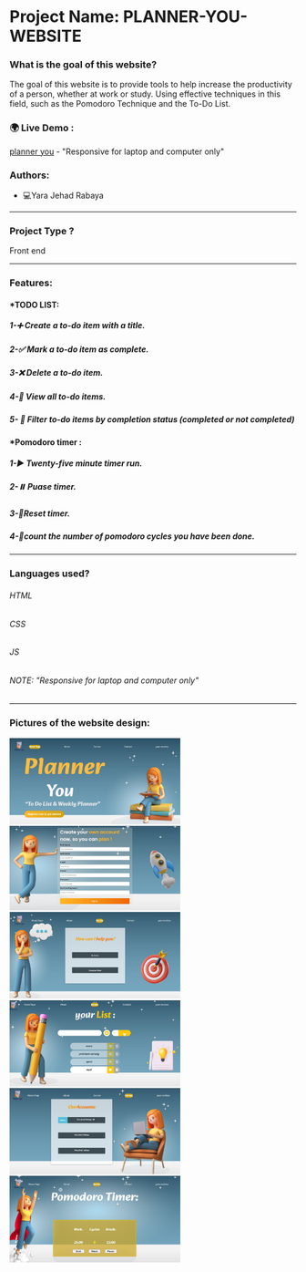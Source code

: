 # Project Name:  PLANNER-YOU-WEBSITE

### What is the goal of this website?
 The goal of this website is to provide tools to help increase the productivity of a person, whether at work or study.
Using effective techniques in this field, such as the Pomodoro Technique and the To-Do List.
### 🌍 Live Demo :
[planner you](https://planneryou.netlify.app/index.html) - "Responsive for laptop and computer only"
### Authors:
* 💻Yara Jehad Rabaya
_______________________________________________________________________________________________________________________
### Project Type ?
Front end 
_______________________________________________________________________________________________________________________
### Features:
#### *TODO LIST:
##### 1-➕ Create a to-do item with a title.
##### 2-✅ Mark a to-do item as complete.
##### 3-❌ Delete a to-do item.
##### 4-👀 View all to-do items.
##### 5- 🔄 Filter to-do items by completion status (completed or not completed)

#### *Pomodoro timer :
##### 1-▶️ Twenty-five minute timer run.
##### 2-⏸️ Puase timer.
##### 3-🔄Reset timer.
##### 4-📵count the number of pomodoro cycles you have been done.
______________________________________________________________________________________________________________________
### Languages used?
###### HTML
###### CSS
###### JS
###### NOTE: "Responsive for laptop and computer only"
_______________________________________________________________________________________________________________________
### Pictures of the website design:
<div>
<img src="redme pic/1.JPG" width="300">
<img src="redme pic/2.JPG" width="300">
<img src="redme pic/3.JPG" width="300">
<img src="redme pic/4.JPG" width="300">
<img src="redme pic/6.png" width="300">
<img src="redme pic/7.JPG" width="300">
